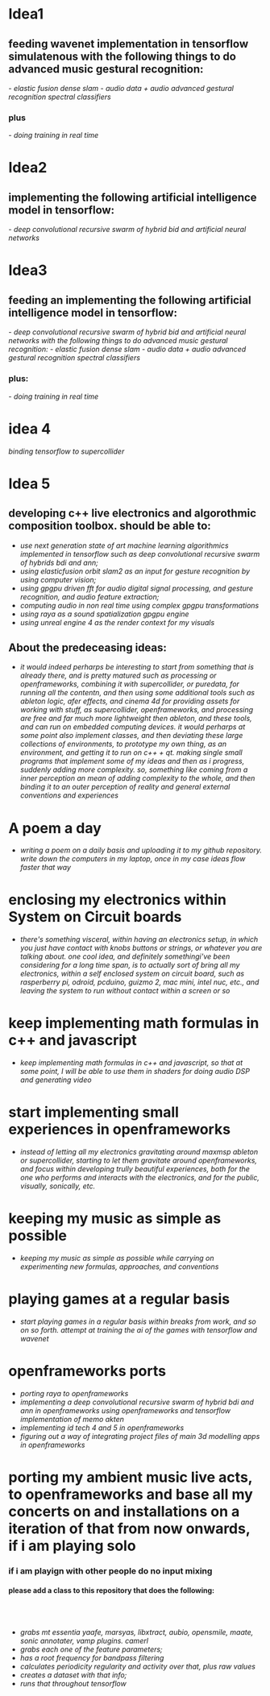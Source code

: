 <h1>Idea1</h1>

<h2>feeding wavenet implementation in tensorflow simulatenous with the following things to do advanced music gestural recognition:</h2>
- <i>elastic fusion dense slam</i>
  - <i>audio data + audio advanced gestural recognition  spectral classifiers</i>

<h3>plus</h3>
- <i>doing training in real time</i>

<h1>Idea2</h1>

<h2>implementing the following artificial intelligence model in tensorflow:</h2>
- <i>deep convolutional recursive swarm of hybrid bid and artificial neural networks</i>

<h1>Idea3</h1>

<h2>feeding an implementing the following artificial intelligence model in tensorflow:</h2>
- <i>deep convolutional recursive swarm of hybrid bid and artificial neural networks with the following things to do advanced music gestural recognition:</i>
  - <i>elastic fusion dense slam</i>
  - <i>audio data + audio advanced gestural recognition  spectral classifiers</i>

<h3>plus:</h3>
- <i>doing training in real time</i>

<h1>idea 4</h1>

<i>binding tensorflow to supercollider</i>

<h1>Idea 5</h1>

<h2>developing c++ live electronics and algorothmic composition toolbox. should be able to:</h2>

- <i>use next generation state of art machine learning algorithmics implemented in tensorflow such as deep convolutional recursive swarm of hybrids bdi and ann;</i>
- <i>using elasticfusion orbit slam2 as an input for gesture recognition by using computer vision;</i>
- <i>using gpgpu driven fft for audio digital signal processing, and gesture recognition, and audio feature extraction;</i>
- <i>computing audio in non real time using complex gpgpu transformations</i>
- <i>using raya as a sound spatialization gpgpu engine</i>
- <i>using unreal engine 4 as the render context for my visuals</i>

<h2>About the predeceasing ideas: </h2>

- <i>it would indeed perharps be interesting to start from something that is already there, and is pretty matured such as processing or openframeworks, combining it with supercollider, or puredata, for running all the contentn, and then using some additional tools such as ableton logic, afer effects, and cinema 4d for providing assets for working with stuff, as supercollider, openframeworks, and processing are free and far much more lightweight then ableton, and these tools, and can run on embedded computing devices. it would perharps at some point also implement classes, and then deviating these large collections of environments, to prototype my own thing, as an environment, and getting it to run on c++ + qt. making single small programs that implement some of my ideas and then as i progress, suddenly adding more complexity. so, something like coming from a inner perception an mean of adding complexity to the whole, and then binding it to an outer perception of reality and general external conventions and experiences</i>


<h1>A poem a day</h1>

- <i>writing a poem on a daily basis and uploading it to my github repository. write down the computers in my laptop, once in my case ideas flow faster that way</i>

<h1>enclosing my electronics within System on Circuit boards</h1>

- <i>there's something visceral, within having an electronics setup, in which you just have contact with knobs buttons or strings, or whatever you are talking about. one cool idea, and definitely somethingi've been considering for a long time span, is to actually sort of bring all my electronics, within a self enclosed system on circuit board, such as rasperberry pi, odroid, pcduino, guizmo 2, mac mini, intel nuc, etc., and leaving the system to run without contact within a screen or so</i>

<h1>keep implementing math formulas in c++ and javascript</h1>

- <i>keep implementing math formulas in c++ and javascript, so that at some point, I will be able to use them in shaders for doing audio DSP and generating video</i>

<h1>start implementing small experiences in openframeworks</h1>

- <i>instead of letting all my electronics gravitating around maxmsp ableton or supercollider, starting to let them gravitate around openframeworks, and focus within developing trully beautiful experiences, both for the one who performs  and interacts with the electronics, and for the public, visually, sonically, etc.</i>

<h1>keeping my music as simple as possible</h1>

- <i>keeping my music as simple as possible while carrying on experimenting new formulas, approaches, and conventions</i>

<h1>playing games at a regular basis</h1>

- <i>start playing games in a regular basis within breaks from work, and so on so forth. attempt at training the ai of the games with tensorflow and wavenet</i>

<h1>openframeworks ports</h1>

- <i>porting raya to openframeworks</i>
- <i>implementing a deep convolutional recursive swarm of hybrid bdi and ann in openframeworks using openframeworks and tensorflow implementation of memo akten</i>
- <i>implementing id tech 4 and 5 in openframeworks</i>
- <i>figuring out a way of integrating project files of main 3d modelling apps in openframeworks</i>

<h1>porting my ambient music live acts, to openframeworks and base all my concerts on and installations on a iteration of that from now onwards, if i am playing solo</h1>


<h3>if i am playign with other people do no input mixing</h3>
<p><h4>please add a class to this repository that does the following:</h4><br/><br/></p>

- <i>grabs mt essentia yaafe, marsyas, libxtract, aubio, opensmile, maate, sonic annotater, vamp plugins. camerl</i><br/>
- <i>grabs each one of the feature parameters;</i><br/>
- <i>has a root frequency for bandpass filtering</i><br/>
- <i>calculates periodicity regularity and activity over that, plus raw values</i><br/>
- <i>creates a dataset with that info;</i><br/>
- <i>runs that throughout tensorflow</i><br/>
